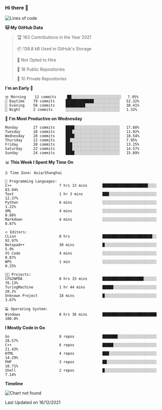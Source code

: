 ### Hi there 👋

<!--
**pinelliar/pinelliar** is a ✨ _special_ ✨ repository because its `README.md` (this file) appears on your GitHub profile.

Here are some ideas to get you started:

- 🔭 I’m currently working on ...
- 🌱 I’m currently learning ...
- 👯 I’m looking to collaborate on ...
- 🤔 I’m looking for help with ...
- 💬 Ask me about ...
- 📫 How to reach me: ...
- 😄 Pronouns: ...
- ⚡ Fun fact: ...
-->

<!--START_SECTION:waka-->
![Lines of code](https://img.shields.io/badge/From%20Hello%20World%20I%27ve%20Written-40%20Thousand%20lines%20of%20code-blue)

**🐱 My GitHub Data** 

> 🏆 163 Contributions in the Year 2021
 > 
> 📦 138.8 kB Used in GitHub's Storage 
 > 
> 🚫 Not Opted to Hire
 > 
> 📜 18 Public Repositories 
 > 
> 🔑 10 Private Repositories  
 > 
**I'm an Early 🐤** 

```text
🌞 Morning    12 commits     ██░░░░░░░░░░░░░░░░░░░░░░░   7.95% 
🌆 Daytime    79 commits     █████████████░░░░░░░░░░░░   52.32% 
🌃 Evening    58 commits     █████████░░░░░░░░░░░░░░░░   38.41% 
🌙 Night      2 commits      ░░░░░░░░░░░░░░░░░░░░░░░░░   1.32%

```
📅 **I'm Most Productive on Wednesday** 

```text
Monday       27 commits     ████░░░░░░░░░░░░░░░░░░░░░   17.88% 
Tuesday      18 commits     ███░░░░░░░░░░░░░░░░░░░░░░   11.92% 
Wednesday    28 commits     ████░░░░░░░░░░░░░░░░░░░░░   18.54% 
Thursday     12 commits     ██░░░░░░░░░░░░░░░░░░░░░░░   7.95% 
Friday       20 commits     ███░░░░░░░░░░░░░░░░░░░░░░   13.25% 
Saturday     22 commits     ███░░░░░░░░░░░░░░░░░░░░░░   14.57% 
Sunday       24 commits     ████░░░░░░░░░░░░░░░░░░░░░   15.89%

```


📊 **This Week I Spent My Time On** 

```text
⌚︎ Time Zone: Asia/Shanghai

💬 Programming Languages: 
C++                      7 hrs 13 mins       █████████████████████░░░░   83.94% 
Text                     1 hr 3 mins         ███░░░░░░░░░░░░░░░░░░░░░░   12.37% 
Python                   6 mins              ░░░░░░░░░░░░░░░░░░░░░░░░░   1.22% 
XML                      4 mins              ░░░░░░░░░░░░░░░░░░░░░░░░░   0.88% 
Markdown                 4 mins              ░░░░░░░░░░░░░░░░░░░░░░░░░   0.87%

🔥 Editors: 
CLion                    8 hrs               ███████████████████████░░   92.97% 
Notepad++                30 mins             █░░░░░░░░░░░░░░░░░░░░░░░░   5.9% 
VS Code                  4 mins              ░░░░░░░░░░░░░░░░░░░░░░░░░   0.87% 
WPS                      1 min               ░░░░░░░░░░░░░░░░░░░░░░░░░   0.25%

🐱‍💻 Projects: 
CFG2NPDA                 6 hrs 33 mins       ███████████████████░░░░░░   76.13% 
TuringMachine            1 hr 44 mins        █████░░░░░░░░░░░░░░░░░░░░   20.2% 
Unknown Project          18 mins             █░░░░░░░░░░░░░░░░░░░░░░░░   3.67%

💻 Operating System: 
Windows                  8 hrs 36 mins       █████████████████████████   100.0%

```

**I Mostly Code in Go** 

```text
Go                       8 repos             ███████░░░░░░░░░░░░░░░░░░   28.57% 
C++                      6 repos             █████░░░░░░░░░░░░░░░░░░░░   21.43% 
HTML                     4 repos             ███░░░░░░░░░░░░░░░░░░░░░░   14.29% 
PHP                      3 repos             ██░░░░░░░░░░░░░░░░░░░░░░░   10.71% 
Shell                    2 repos             █░░░░░░░░░░░░░░░░░░░░░░░░   7.14%

```


**Timeline**

![Chart not found](https://raw.githubusercontent.com/pinelliar/pinelliar/main/charts/bar_graph.png) 


 Last Updated on 16/12/2021
<!--END_SECTION:waka-->
